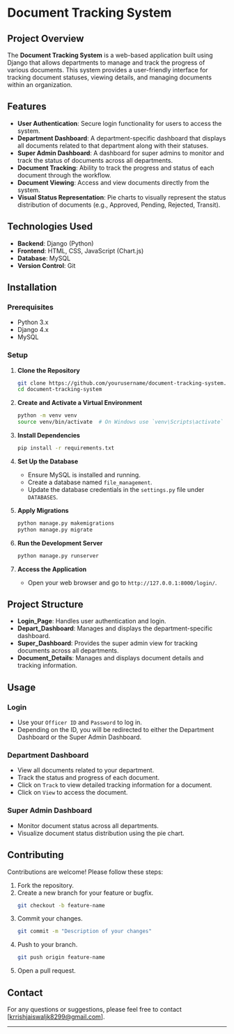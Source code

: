 # Document Tracking System

## Project Overview

The **Document Tracking System** is a web-based application built using Django that allows departments to manage and track the progress of various documents. This system provides a user-friendly interface for tracking document statuses, viewing details, and managing documents within an organization.

## Features

- **User Authentication**: Secure login functionality for users to access the system.
- **Department Dashboard**: A department-specific dashboard that displays all documents related to that department along with their statuses.
- **Super Admin Dashboard**: A dashboard for super admins to monitor and track the status of documents across all departments.
- **Document Tracking**: Ability to track the progress and status of each document through the workflow.
- **Document Viewing**: Access and view documents directly from the system.
- **Visual Status Representation**: Pie charts to visually represent the status distribution of documents (e.g., Approved, Pending, Rejected, Transit).

## Technologies Used

- **Backend**: Django (Python)
- **Frontend**: HTML, CSS, JavaScript (Chart.js)
- **Database**: MySQL
- **Version Control**: Git

## Installation

### Prerequisites

- Python 3.x
- Django 4.x
- MySQL

### Setup

1. **Clone the Repository**
   ```bash
   git clone https://github.com/yourusername/document-tracking-system.git
   cd document-tracking-system
   ```

2. **Create and Activate a Virtual Environment**
   ```bash
   python -m venv venv
   source venv/bin/activate  # On Windows use `venv\Scripts\activate`
   ```

3. **Install Dependencies**
   ```bash
   pip install -r requirements.txt
   ```

4. **Set Up the Database**
   - Ensure MySQL is installed and running.
   - Create a database named `file_management`.
   - Update the database credentials in the `settings.py` file under `DATABASES`.

5. **Apply Migrations**
   ```bash
   python manage.py makemigrations
   python manage.py migrate
   ```

6. **Run the Development Server**
   ```bash
   python manage.py runserver
   ```

7. **Access the Application**
   - Open your web browser and go to `http://127.0.0.1:8000/login/`.

## Project Structure

- **Login_Page**: Handles user authentication and login.
- **Depart_Dashboard**: Manages and displays the department-specific dashboard.
- **Super_Dashboard**: Provides the super admin view for tracking documents across all departments.
- **Document_Details**: Manages and displays document details and tracking information.

## Usage

### Login

- Use your `Officer ID` and `Password` to log in.
- Depending on the ID, you will be redirected to either the Department Dashboard or the Super Admin Dashboard.

### Department Dashboard

- View all documents related to your department.
- Track the status and progress of each document.
- Click on `Track` to view detailed tracking information for a document.
- Click on `View` to access the document.

### Super Admin Dashboard

- Monitor document status across all departments.
- Visualize document status distribution using the pie chart.

## Contributing

Contributions are welcome! Please follow these steps:

1. Fork the repository.
2. Create a new branch for your feature or bugfix.
   ```bash
   git checkout -b feature-name
   ```
3. Commit your changes.
   ```bash
   git commit -m "Description of your changes"
   ```
4. Push to your branch.
   ```bash
   git push origin feature-name
   ```
5. Open a pull request.


## Contact

For any questions or suggestions, please feel free to contact [krrishjaiswaljk8299@gmail.com].

---


